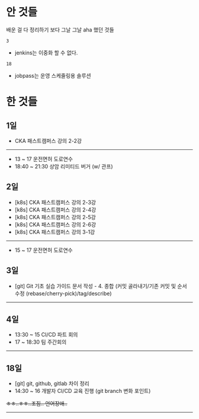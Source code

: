 # 안 것들

배운 걸 다 정리하기 보다 그날 그날 aha 했던 것들

`3`

- jenkins는 이중화 할 수 없다.

`18`

- jobpass는 운영 스케줄링용 솔루션



# 한 것들

## 1일

- CKA 패스트캠퍼스 강의 2-2강

---

- 13 ~ 17 운전면허 도로연수
- 18:40 ~ 21:30 상암 리미티드 버거 (w/ 관프)


## 2일


- [k8s] CKA 패스트캠퍼스 강의 2-3강
- [k8s] CKA 패스트캠퍼스 강의 2-4강
- [k8s] CKA 패스트캠퍼스 강의 2-5강
- [k8s] CKA 패스트캠퍼스 강의 2-6강
- [k8s] CKA 패스트캠퍼스 강의 3-1강


---

- 15 ~ 17 운전면허 도로연수

## 3일

- [git] Git 기초 실습 가이드 문서 작성 - 4. 종합 (커밋 골라내기/기존 커밋 및 순서 수정 (rebase/cherry-pick)/tag/describe)

---

## 4일

- 13:30 ~ 15 CI/CD 파트 회의
- 17 ~ 18:30 팀 주간회의

---

## 18일

- [git] git, github, gitlab 차이 정리
- 14:30 ~ 16 개발자 CI/CD 교육 진행 (git branch 변화 포인트)

~~ㅎㅎ..ㅎㅎ..조짐.. 언어장애..~~

---
